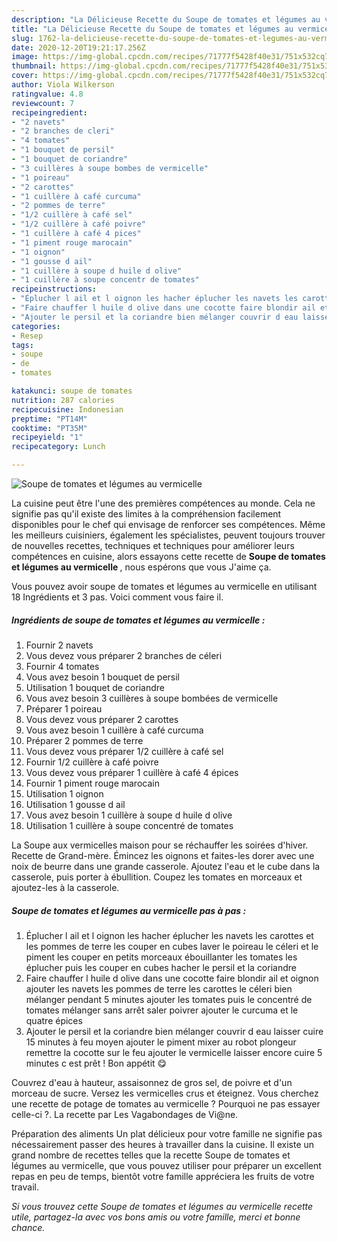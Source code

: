 ```yaml
---
description: "La Délicieuse Recette du Soupe de tomates et légumes au vermicelle"
title: "La Délicieuse Recette du Soupe de tomates et légumes au vermicelle"
slug: 1762-la-delicieuse-recette-du-soupe-de-tomates-et-legumes-au-vermicelle
date: 2020-12-20T19:21:17.256Z
image: https://img-global.cpcdn.com/recipes/71777f5428f40e31/751x532cq70/soupe-de-tomates-et-legumes-au-vermicelle-photo-principale-de-la-recette.jpg
thumbnail: https://img-global.cpcdn.com/recipes/71777f5428f40e31/751x532cq70/soupe-de-tomates-et-legumes-au-vermicelle-photo-principale-de-la-recette.jpg
cover: https://img-global.cpcdn.com/recipes/71777f5428f40e31/751x532cq70/soupe-de-tomates-et-legumes-au-vermicelle-photo-principale-de-la-recette.jpg
author: Viola Wilkerson
ratingvalue: 4.8
reviewcount: 7
recipeingredient:
- "2 navets"
- "2 branches de cleri"
- "4 tomates"
- "1 bouquet de persil"
- "1 bouquet de coriandre"
- "3 cuillères à soupe bombes de vermicelle"
- "1 poireau"
- "2 carottes"
- "1 cuillère à café curcuma"
- "2 pommes de terre"
- "1/2 cuillère à café sel"
- "1/2 cuillère à café poivre"
- "1 cuillère à café 4 pices"
- "1 piment rouge marocain"
- "1 oignon"
- "1 gousse d ail"
- "1 cuillère à soupe d huile d olive"
- "1 cuillère à soupe concentr de tomates"
recipeinstructions:
- "Éplucher l ail et l oignon les hacher éplucher les navets les carottes et les pommes de terre les couper en cubes laver le poireau le céleri et le piment les couper en petits morceaux ébouillanter les tomates les éplucher puis les couper en cubes hacher le persil et la coriandre"
- "Faire chauffer l huile d olive dans une cocotte faire blondir ail et oignon ajouter les navets les pommes de terre les carottes le céleri bien mélanger pendant 5 minutes ajouter les tomates puis le concentré de tomates mélanger sans arrêt saler poivrer ajouter le curcuma et le quatre épices"
- "Ajouter le persil et la coriandre bien mélanger couvrir d eau laisser cuire 15 minutes à feu moyen ajouter le piment mixer au robot plongeur remettre la cocotte sur le feu ajouter le vermicelle laisser encore cuire 5 minutes c est prêt ! Bon appétit 😋"
categories:
- Resep
tags:
- soupe
- de
- tomates

katakunci: soupe de tomates 
nutrition: 287 calories
recipecuisine: Indonesian
preptime: "PT14M"
cooktime: "PT35M"
recipeyield: "1"
recipecategory: Lunch

---
```



![Soupe de tomates et légumes au vermicelle](https://img-global.cpcdn.com/recipes/71777f5428f40e31/751x532cq70/soupe-de-tomates-et-legumes-au-vermicelle-photo-principale-de-la-recette.jpg)

La cuisine peut être l'une des premières compétences au monde. Cela ne signifie pas qu'il existe des limites à la compréhension facilement disponibles pour le chef qui envisage de renforcer ses compétences. Même les meilleurs cuisiniers, également les spécialistes, peuvent toujours trouver de nouvelles recettes, techniques et techniques pour améliorer leurs compétences en cuisine, alors essayons cette recette de <strong> Soupe de tomates et légumes au vermicelle </strong>, nous espérons que vous J'aime ça.

<!--inarticleads1-->

Vous pouvez avoir soupe de tomates et légumes au vermicelle en utilisant 18 Ingrédients et 3 pas. Voici comment vous faire il.

##### Ingrédients de soupe de tomates et légumes au vermicelle :

1. Fournir 2 navets
1. Vous devez vous préparer 2 branches de céleri
1. Fournir 4 tomates
1. Vous avez besoin 1 bouquet de persil
1. Utilisation 1 bouquet de coriandre
1. Vous avez besoin 3 cuillères à soupe bombées de vermicelle
1. Préparer 1 poireau
1. Vous devez vous préparer 2 carottes
1. Vous avez besoin 1 cuillère à café curcuma
1. Préparer 2 pommes de terre
1. Vous devez vous préparer 1/2 cuillère à café sel
1. Fournir 1/2 cuillère à café poivre
1. Vous devez vous préparer 1 cuillère à café 4 épices
1. Fournir 1 piment rouge marocain
1. Utilisation 1 oignon
1. Utilisation 1 gousse d ail
1. Vous avez besoin 1 cuillère à soupe d huile d olive
1. Utilisation 1 cuillère à soupe concentré de tomates


La Soupe aux vermicelles maison pour se réchauffer les soirées d&#39;hiver. Recette de Grand-mère. Émincez les oignons et faites-les dorer avec une noix de beurre dans une grande casserole. Ajoutez l&#39;eau et le cube dans la casserole, puis porter à ébullition. Coupez les tomates en morceaux et ajoutez-les à la casserole. 

<!--inarticleads2-->

##### Soupe de tomates et légumes au vermicelle pas à pas :

1. Éplucher l ail et l oignon les hacher éplucher les navets les carottes et les pommes de terre les couper en cubes laver le poireau le céleri et le piment les couper en petits morceaux ébouillanter les tomates les éplucher puis les couper en cubes hacher le persil et la coriandre
1. Faire chauffer l huile d olive dans une cocotte faire blondir ail et oignon ajouter les navets les pommes de terre les carottes le céleri bien mélanger pendant 5 minutes ajouter les tomates puis le concentré de tomates mélanger sans arrêt saler poivrer ajouter le curcuma et le quatre épices
1. Ajouter le persil et la coriandre bien mélanger couvrir d eau laisser cuire 15 minutes à feu moyen ajouter le piment mixer au robot plongeur remettre la cocotte sur le feu ajouter le vermicelle laisser encore cuire 5 minutes c est prêt ! Bon appétit 😋


Couvrez d&#39;eau à hauteur, assaisonnez de gros sel, de poivre et d&#39;un morceau de sucre. Versez les vermicelles crus et éteignez. Vous cherchez une recette de potage de tomates au vermicelle ? Pourquoi ne pas essayer celle-ci ?. La recette par Les Vagabondages de Vi@ne. 

<!--inarticleads1-->

<p>
Préparation des aliments Un plat délicieux pour votre famille ne signifie pas nécessairement passer des heures à travailler dans la cuisine. Il existe un grand nombre de recettes telles que la recette Soupe de tomates et légumes au vermicelle, que vous pouvez utiliser pour préparer un excellent repas en peu de temps, bientôt votre famille appréciera les fruits de votre travail.
</p>

<p>
<i>Si vous trouvez cette Soupe de tomates et légumes au vermicelle recette utile, partagez-la avec vos bons amis ou votre famille, merci et bonne chance.</i>
</p>
